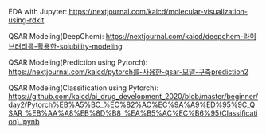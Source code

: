 EDA with Jupyter: https://nextjournal.com/kaicd/molecular-visualization-using-rdkit

QSAR Modeling(DeepChem): https://nextjournal.com/kaicd/deepchem-라이브러리를-활용한-solubility-modeling

QSAR Modeling(Prediction using Pytorch): https://nextjournal.com/kaicd/pytorch를-사용한-qsar-모델-구축prediction2

QSAR Modeling(Classification using Pytorch): https://github.com/kaicd/ai_drug_development_2020/blob/master/beginner/day2/Pytorch%EB%A5%BC_%EC%82%AC%EC%9A%A9%ED%95%9C_QSAR_%EB%AA%A8%EB%8D%B8_%EA%B5%AC%EC%B6%95(Classification).ipynb
